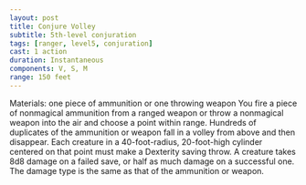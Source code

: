 ```yaml
---
layout: post
title: Conjure Volley
subtitle: 5th-level conjuration
tags: [ranger, level5, conjuration]
cast: 1 action
duration: Instantaneous
components: V, S, M
range: 150 feet
---
```

Materials: one piece of ammunition or one throwing weapon
You fire a piece of nonmagical ammunition from a ranged weapon or throw a nonmagical weapon into the air and choose a point within range. Hundreds of duplicates of the ammunition or weapon fall in a volley from above and then disappear. Each creature in a 40-foot-radius, 20-foot-high cylinder centered on that point must make a Dexterity saving throw. A creature takes 8d8 damage on a failed save, or half as much damage on a successful one. The damage type is the same as that of the ammunition or weapon.